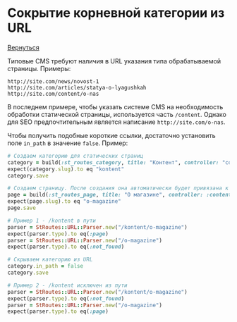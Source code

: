 # Сокрытие корневной категории из URL

[Вернуться](https://github.com/StanZhuravlev/st_routes)

Типовые CMS требуют наличия в URL указания типа обрабатываемой страницы. Примеры:

    http://site.com/news/novost-1
    http://site.com/articles/statya-o-lyagushkah
    http://site.com/content/o-nas

В последнем примере, чтобы указать системе CMS на необходимость обработки статической страницы, используется часть `/content`. Однако для SEO предпочтительным является написание `http://site.com/o-nas`.

Чтобы получить подобные короткие ссылки, достаточно установить поле `in_path` в значение `false`. Пример:

```ruby
# Создаем категорию для статических страниц
category = build(:st_routes_category, title: "Контент", controller: "content", in_path: true)
expect(category.slug).to eq "kontent"
category.save

# Создаем страницу. После создания она автоматически будет привязана к корневой категории
page = build(:st_routes_page, title: "О магазине", controller: :content)
expect(page.slug).to eq "o-magazine"
page.save

# Пример 1 - /kontent в пути
parser = StRoutes::URL::Parser.new("/kontent/o-magazine")
expect(parser.type).to eq(:page)
parser = StRoutes::URL::Parser.new("/o-magazine")
expect(parser.type).to eq(:not_found)

# Скрываем категорию из URL
category.in_path = false
category.save

# Пример 2 - /kontent исключен из пути
parser = StRoutes::URL::Parser.new("/kontent/o-magazine")
expect(parser.type).to eq(:not_found)
parser = StRoutes::URL::Parser.new("/o-magazine")
expect(parser.type).to eq(:page)
```
